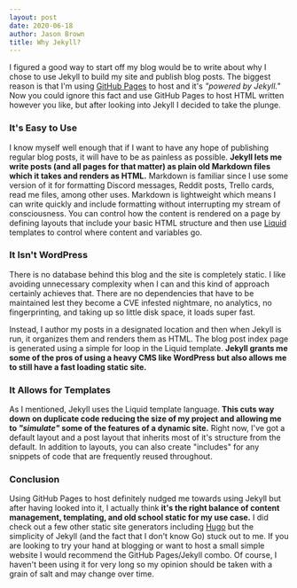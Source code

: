 ```yaml
---
layout: post
date: 2020-06-18
author: Jason Brown
title: Why Jekyll?
---
```

I figured a good way to start off my blog would be to write about why I chose to use Jekyll to build my site and publish blog posts. The biggest reason is that I'm using [GitHub Pages](https://pages.github.com) to host and it's *"powered by Jekyll."* Now you could ignore this fact and use GitHub Pages to host HTML written however you like, but after looking into Jekyll I decided to take the plunge.

### It's Easy to Use
I know myself well enough that if I want to have any hope of publishing regular blog posts, it will have to be as painless as possible. **Jekyll lets me write posts (and all pages for that matter) as plain old Markdown files which it takes and renders as HTML.** Markdown is familiar since I use some version of it for formatting Discord messages, Reddit posts, Trello cards, read me files, among other uses. Markdown is lightweight which means I can write quickly and include formatting without interrupting my stream of consciousness. You can control how the content is rendered on a page by defining layouts that include your basic HTML structure and then use [Liquid](https://github.com/Shopify/liquid/wiki) templates to control where content and variables go.

### It Isn't WordPress
There is no database behind this blog and the site is completely static. I like avoiding unnecessary complexity when I can and this kind of approach certainly achieves that. There are no dependencies that have to be maintained lest they become a CVE infested nightmare, no analytics, no fingerprinting, and taking up so little disk space, it loads super fast.

Instead, I author my posts in a designated location and then when Jekyll is run, it organizes them and renders them as HTML. The blog post index page is generated using a simple for loop in the Liquid template. **Jekyll grants me some of the pros of using a heavy CMS like WordPress but also allows me to still have a fast loading static site.**

### It Allows for Templates
As I mentioned, Jekyll uses the Liquid template language. **This cuts way down on duplicate code reducing the size of my project and allowing me to *"simulate"* some of the features of a dynamic site.** Right now, I've got a default layout and a post layout that inherits most of it's structure from the default. In addition to layouts, you can also create "includes" for any snippets of code that are frequently reused throughout.

### Conclusion
Using GitHub Pages to host definitely nudged me towards using Jekyll but after having looked into it, I actually think **it's the right balance of content management, templating, and old school static for my use case.** I did check out a few other static site generators including [Hugo](https://gohugo.io) but the simplicity of Jekyll (and the fact that I don't know Go) stuck out to me. If you are looking to try your hand at blogging or want to host a small simple website I would recommend the GitHub Pages/Jekyll combo. Of course, I haven't been using it for very long so my opinion should be taken with a grain of salt and may change over time.
